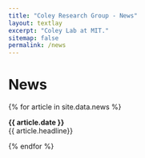 ```yaml
---
title: "Coley Research Group - News"
layout: textlay
excerpt: "Coley Lab at MIT."
sitemap: false
permalink: /news
---
```


# News

{% for article in site.data.news %}
<p><b>{{ article.date }}</b> <br> {{ article.headline}}</p>
{% endfor %}
